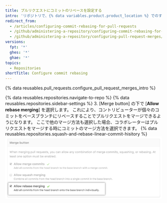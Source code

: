 ```yaml
---
title: プルリクエストにコミットのリベースを設定する
intro: 'リポジトリで、{% data variables.product.product_location %} でのすべてのプルリクエストマージについて、コミットのリベースを強制、許可、または無効にできます。'
redirect_from:
  - /articles/configuring-commit-rebasing-for-pull-requests
  - /github/administering-a-repository/configuring-commit-rebasing-for-pull-requests
  - /github/administering-a-repository/configuring-pull-request-merges/configuring-commit-rebasing-for-pull-requests
versions:
  fpt: '*'
  ghes: '*'
  ghae: '*'
topics:
  - Repositories
shortTitle: Configure commit rebasing
---
```


{% data reusables.pull_requests.configure_pull_request_merges_intro %}

{% data reusables.repositories.navigate-to-repo %}
{% data reusables.repositories.sidebar-settings %}
3. [Merge button] の下で [**Allow rebase merging**] を選択します。 これにより、コントリビューターが個々のコミットをベースブランチにリベースすることでプルリクエストをマージできるようになります。 ここで他のマージ方法も選択した場合、コラボレーターはプルリクエストをマージする時にコミットのマージ方法を選択できます。 {% data reusables.repositories.squash-and-rebase-linear-commit-hisitory %} ![プルリクエストのリベースコミット](/assets/images/help/repository/pr-merge-rebase.png)
